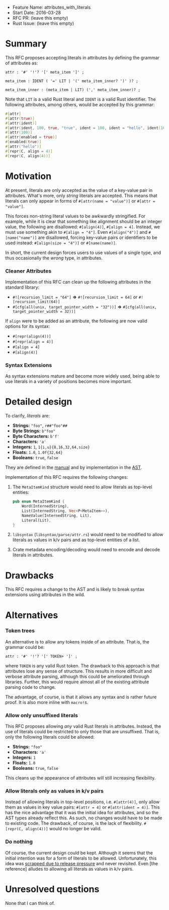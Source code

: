 - Feature Name: attributes_with_literals
- Start Date: 2016-03-28
- RFC PR: (leave this empty)
- Rust Issue: (leave this empty)

# Summary
[summary]: #summary

This RFC proposes accepting literals in attributes by defining the grammar of attributes as:

```ebnf
attr : '#' '!'? '[' meta_item ']' ;

meta_item : IDENT ( '=' LIT | '(' meta_item_inner? ')' )? ;

meta_item_inner : (meta_item | LIT) (',' meta_item_inner)? ;
```

Note that `LIT` is a valid Rust literal and `IDENT` is a valid Rust identifier. The following
attributes, among others, would be accepted by this grammar:

```rust
#[attr]
#[attr(true)]
#[attr(ident)]
#[attr(ident, 100, true, "true", ident = 100, ident = "hello", ident(100))]
#[attr(100)]
#[attr(enabled = true)]
#[enabled(true)]
#[attr("hello")]
#[repr(C, align = 4)]
#[repr(C, align(4))]
```

# Motivation
[motivation]: #motivation

At present, literals are only accepted as the value of a key-value pair in attributes. What's more,
only _string_ literals are accepted. This means that literals can only appear in forms of
`#[attr(name = "value")]` or `#[attr = "value"]`.

This forces non-string literal values to be awkwardly stringified. For example, while it is clear
that something like alignment should be an integer value, the following are disallowed:
`#[align(4)]`, `#[align = 4]`. Instead, we must use something akin to `#[align = "4"]`. Even
`#[align("4")]` and `#[name("name")]` are disallowed, forcing key-value pairs or identifiers to be
used instead: `#[align(size = "4")]` or `#[name(name)]`.

In short, the current design forces users to use values of a single type, and thus occasionally the
_wrong_ type, in attributes.

### Cleaner Attributes

Implementation of this RFC can clean up the following attributes in the standard library:

* `#![recursion_limit = "64"]` **=>** `#![recursion_limit = 64]` or `#![recursion_limit(64)]`
* `#[cfg(all(unix, target_pointer_width = "32"))]` **=>** `#[cfg(all(unix, target_pointer_width = 32))]`

If `align` were to be added as an attribute, the following are now valid options for its syntax:

* `#[repr(align(4))]`
* `#[repr(align = 4)]`
* `#[align = 4]`
* `#[align(4)]`

### Syntax Extensions

As syntax extensions mature and become more widely used, being able to use literals in a variety of
positions becomes more important.

# Detailed design
[design]: #detailed-design

To clarify, _literals_ are:

  * **Strings:** `"foo"`, `r##"foo"##`
  * **Byte Strings:** `b"foo"`
  * **Byte Characters:** `b'f'`
  * **Characters:** `'a'`
  * **Integers:** `1`, `1{i,u}{8,16,32,64,size}`
  * **Floats:** `1.0`, `1.0f{32,64}`
  * **Booleans:** `true`, `false`

They are defined in the [manual] and by implementation in the [AST].

  [manual]: https://doc.rust-lang.org/reference.html#literals
  [AST]: http://manishearth.github.io/rust-internals-docs/syntax/ast/enum.LitKind.html

Implementation of this RFC requires the following changes:

1.  The `MetaItemKind` structure would need to allow literals as top-level entities:

     ```rust
     pub enum MetaItemKind {
         Word(InternedString),
         List(InternedString, Vec<P<MetaItem>>),
         NameValue(InternedString, Lit),
         Literal(Lit),
     }
     ```

2.  `libsyntax` (`libsyntax/parse/attr.rs`) would need to be modified to allow literals as values in
    k/v pairs and as top-level entities of a list.

3.  Crate metadata encoding/decoding would need to encode and decode literals in attributes.

# Drawbacks
[drawbacks]: #drawbacks

This RFC requires a change to the AST and is likely to break syntax extensions using attributes in
the wild.

# Alternatives
[alternatives]: #alternatives

### Token trees

An alternative is to allow any tokens inside of an attribute. That is, the grammar could be:

```ebnf
attr : '#' '!'? '[' TOKEN+ ']' ;
```

where `TOKEN` is any valid Rust token. The drawback to this approach is that attributes lose any
sense of structure. This results in more difficult and verbose attribute parsing, although this
could be ameliorated through libraries. Further, this would require almost all of the existing
attribute parsing code to change.

The advantage, of course, is that it allows any syntax and is rather future proof. It is also more
inline with `macro!`s.

### Allow only unsuffixed literals

This RFC proposes allowing _any_ valid Rust literals in attributes. Instead, the use of literals
could be restricted to only those that are unsuffixed. That is, only the following literals could be
allowed:

  * **Strings:** `"foo"`
  * **Characters:** `'a'`
  * **Integers:** `1`
  * **Floats:** `1.0`
  * **Booleans:** `true`, `false`

This cleans up the appearance of attributes will still increasing flexibility.

### Allow literals only as values in k/v pairs

Instead of allowing literals in top-level positions, i.e. `#[attr(4)]`, only allow them as values in
key value pairs: `#[attr = 4]` or `#[attr(ident = 4)]`. This has the nice advantage that it was the
initial idea for attributes, and so the AST types already reflect this. As such, no changes would
have to be made to existing code. The drawback, of course, is the lack of flexibility. `#[repr(C,
align(4))]` would no longer be valid.

### Do nothing

Of course, the current design could be kept. Although it seems that the initial intention was for a
form of literals to be allowed. Unfortunately, this idea was [scrapped due to release pressure] and
never revisited. Even [the reference] alludes to allowing all literals as values in k/v pairs.

  [scrapped due to release pressure]: https://github.com/rust-lang/rust/issues/623
  [the manual]: https://doc.rust-lang.org/reference.html#attributes

# Unresolved questions
[unresolved]: #unresolved-questions

None that I can think of.

